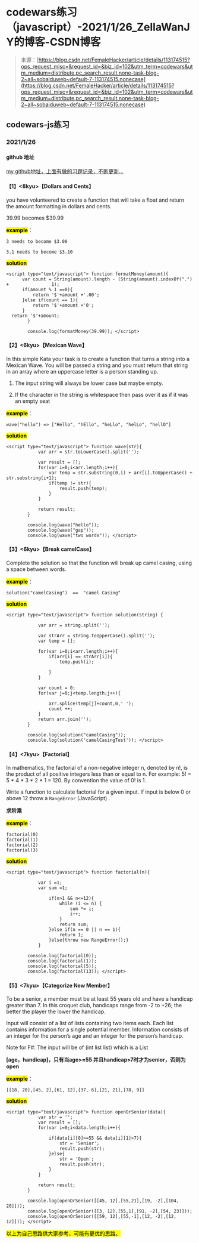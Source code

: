 <!--yml
category: codewars
date: 2022-08-13 11:46:59
-->

# codewars练习（javascript）-2021/1/26_ZellaWanJY的博客-CSDN博客

> 来源：[https://blog.csdn.net/FemaleHacker/article/details/113174515?ops_request_misc=&request_id=&biz_id=102&utm_term=codewars&utm_medium=distribute.pc_search_result.none-task-blog-2~all~sobaiduweb~default-7-113174515.nonecase](https://blog.csdn.net/FemaleHacker/article/details/113174515?ops_request_misc=&request_id=&biz_id=102&utm_term=codewars&utm_medium=distribute.pc_search_result.none-task-blog-2~all~sobaiduweb~default-7-113174515.nonecase)

## codewars-js练习

### 2021/1/26

#### github 地址

[my github地址，上面有做的习题记录，不断更新…](https://github.com/Mszmy/Codewars/)

#### 【1】<8kyu>【Dollars and Cents】

you have volunteered to create a function that will take a float and return the amount formatting in dollars and cents.

39.99 becomes $39.99

**<mark>example</mark>**：

```
3 needs to become $3.00

3.1 needs to become $3.10 
```

<mark>**solution**</mark>

```
<script type="text/javascript"> function formatMoney(amount){
      var count = String(amount).length - (String(amount).indexOf(".") + 				1);
      if(amount % 1 ==0){
          return '$'+amount +'.00';
      }else if(count == 1){
          return '$'+amount +'0';
      }
  return '$'+amount;
 		}

		console.log(formatMoney(39.99)); </script> 
```

#### 【2】<6kyu>【Mexican Wave】

In this simple Kata your task is to create a function that turns a string into a Mexican Wave. You will be passed a string and you must return that string in an array where an uppercase letter is a person standing up.

1.  The input string will always be lower case but maybe empty.

2.  If the character in the string is whitespace then pass over it as if it was an empty seat

**<mark>example</mark>**：

```
wave("hello") => ["Hello", "hEllo", "heLlo", "helLo", "hellO"] 
```

<mark>**solution**</mark>

```
<script type="text/javascript"> function wave(str){
 			var arr = str.toLowerCase().split('');

 			var result = [];
 			for(var i=0;i<arr.length;i++){
 				var temp = str.substring(0,i) + arr[i].toUpperCase() + str.substring(i+1);
 				if(temp != str){
 					result.push(temp);
 				}
 			}

 			return result;
 		}

		console.log(wave("hello"));
		console.log(wave("gap"));
		console.log(wave("two words")); </script> 
```

#### 【3】<6kyu>【Break camelCase】

Complete the solution so that the function will break up camel casing, using a space between words.

**<mark>example</mark>**：

```
solution("camelCasing")  ==  "camel Casing" 
```

<mark>**solution**</mark>

```
<script type="text/javascript"> function solution(string) {

			var arr = string.split('');

			var strArr = string.toUpperCase().split('');
			var temp = [];

			for(var i=0;i<arr.length;i++){
				if(arr[i] == strArr[i]){
					temp.push(i);

				}
			}

			var count = 0;
			for(var j=0;j<temp.length;j++){

				arr.splice(temp[j]+count,0,' ');
				count ++;
			}
			return arr.join('');
		}

		console.log(solution("camelCasing"));
		console.log(solution('camelCasingTest')); </script> 
```

#### 【4】<7kyu>【Factorial】

In mathematics, the factorial of a non-negative integer n, denoted by n!, is the product of all positive integers less than or equal to n. For example: 5! = 5 * 4 * 3 * 2 * 1 = 120\. By convention the value of 0! is 1.

Write a function to calculate factorial for a given input. If input is below 0 or above 12 throw a `RangeError` (JavaScript) .

**求阶乘**

**<mark>example</mark>**：

```
factorial(0)
factorial(1)
factorial(2)
factorial(3) 
```

<mark>**solution**</mark>

```
<script type="text/javascript"> function factorial(n){

 			var i =1;
 			var sum =1;

 				if(n>1 && n<=12){
 					while (i <= n) {
        				sum *= i;
        				i++;
    				}
 					return sum;
 				}else if(n == 0 || n == 1){
 					return 1;
 				}else{throw new RangeError();}
 			}

		console.log(factorial(0));
		console.log(factorial(1));
		console.log(factorial(5));
		console.log(factorial(13)); </script> 
```

#### 【5】<7kyu>【Categorize New Member】

To be a senior, a member must be at least 55 years old and have a handicap greater than 7\. In this croquet club, handicaps range from -2 to +26; the better the player the lower the handicap.

Input will consist of a list of lists containing two items each. Each list contains information for a single potential member. Information consists of an integer for the person’s age and an integer for the person’s handicap.

Note for F#: The input will be of (int list list) which is a List

**[age，handicap]，只有当age>=55 并且handicap>7时才为senior，否则为open**

**<mark>example</mark>**：

```
[[18, 20],[45, 2],[61, 12],[37, 6],[21, 21],[78, 9]] 
```

<mark>**solution**</mark>

```
<script type="text/javascript"> function openOrSenior(data){
 			var str = '';
 			var result = [];
 			for(var i=0;i<data.length;i++){

 				if(data[i][0]>=55 && data[i][1]>7){
 					str = 'Senior';
 					result.push(str);
 				}else{
 					str = 'Open';
 					result.push(str);
 				}
 			}

 			return result;
 		}

		console.log(openOrSenior([[45, 12],[55,21],[19, -2],[104, 20]]));
		console.log(openOrSenior([[3, 12],[55,1],[91, -2],[54, 23]]));
		console.log(openOrSenior([[59, 12],[55,-1],[12, -2],[12, 12]])); </script> 
```

<mark>以上为自己思路供大家参考，可能有更优的思路。</mark>